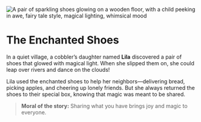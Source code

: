 ![A pair of sparkling shoes glowing on a wooden floor, with a child peeking in awe, fairy tale style, magical lighting, whimsical mood](/static/images/Stories/the-enchanted-shoes.png)

# The Enchanted Shoes

In a quiet village, a cobbler’s daughter named **Lila** discovered a pair of shoes that glowed with magical light. When she slipped them on, she could leap over rivers and dance on the clouds!

Lila used the enchanted shoes to help her neighbors—delivering bread, picking apples, and cheering up lonely friends. But she always returned the shoes to their special box, knowing that magic was meant to be shared.

> **Moral of the story:** Sharing what you have brings joy and magic to everyone.
